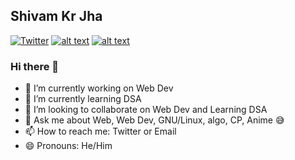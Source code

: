 ## Shivam Kr Jha
<!-- Please don't remove this: Grab your social icons from https://github.com/carlsednaoui/gitsocial -->

<!-- display the social media buttons in your README -->

[![Twitter][1.2]][1]
[![alt text][2.2]][2]
[![alt text][6.2]][6]


<!-- links to social media icons -->
<!-- no need to change these -->

<!-- icons with padding -->
<!--
[1.1]: http://i.imgur.com/tXSoThF.png (twitter icon with padding)
[2.1]: http://i.imgur.com/P3YfQoD.png (facebook icon with padding)
[3.1]: http://i.imgur.com/yCsTjba.png (google plus icon with padding)
[4.1]: http://i.imgur.com/YckIOms.png (tumblr icon with padding)
[5.1]: http://i.imgur.com/1AGmwO3.png (dribbble icon with padding)
[6.1]: http://i.imgur.com/0o48UoR.png (github icon with padding) -->

<!-- icons without padding -->

[1.2]: http://i.imgur.com/tXSoThF.png (twitter icon without padding)
[2.2]: http://i.imgur.com/fep1WsG.png (facebook icon without padding)
[3.2]: http://i.imgur.com/VlgBKQ9.png (google plus icon without padding)
[4.2]: http://i.imgur.com/jDRp47c.png (tumblr icon without padding)
[5.2]: http://i.imgur.com/Vvy3Kru.png (dribbble icon without padding)
[6.2]: http://i.imgur.com/9I6NRUm.png (github icon without padding)


<!-- links to your social media accounts -->
<!-- update these accordingly -->

[1]: http://www.twitter.com/shivamjha779
[2]: https://www.facebook.com/shivam.plus.5/
[6]: http://www.github.com/shivamjha779

<!-- Please don't remove this: Grab your social icons from https://github.com/carlsednaoui/gitsocial -->


### Hi there 👋

<!--
**shivamjha779/shivamjha779** is a ✨ _special_ ✨ repository because its `README.md` (this file) appears on your GitHub profile.

Here are some ideas to get you started:

- 🔭 I’m currently working on ...
- 🌱 I’m currently learning ...
- 👯 I’m looking to collaborate on ...
- 🤔 I’m looking for help with ...
- 💬 Ask me about ...
- 📫 How to reach me: ...
- 😄 Pronouns: ...
- ⚡ Fun fact: ...
-->
- 🔭 I’m currently working on Web Dev
- 🌱 I’m currently learning DSA
- 👯 I’m looking to collaborate on Web Dev and Learning DSA
- 💬 Ask me about Web, Web Dev, GNU/Linux, algo, CP, Anime 😅
- 📫 How to reach me: Twitter or Email
- 😄 Pronouns: He/Him
